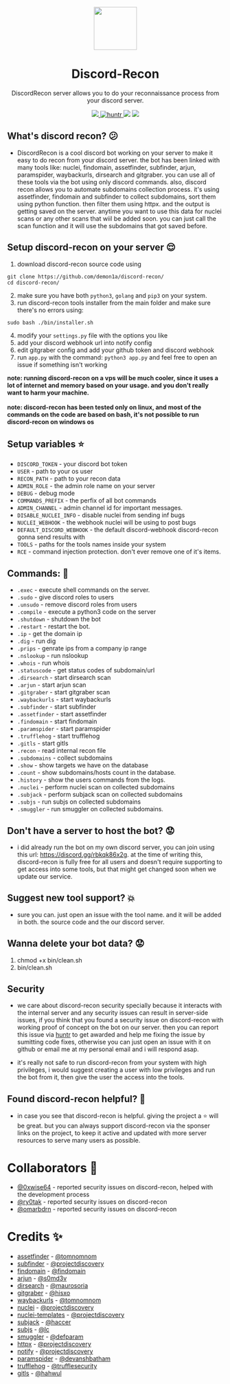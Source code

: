 <p align="center"><img width="100" height="100" src="/images/logo.svg"></p>

<h1 align="center">Discord-Recon</h1>
<p align="center">DiscordRecon server allows you to do your reconnaissance process from your discord server.</p>

<p align="center">
<a href="https://twitter.com/intent/tweet?text=check%20out%20discord-recon%20on%20github!&url=https://github.com/demon1a/discord-recon&via=demoniaslash&hashtags=recon,bugbounty"><img src="https://img.shields.io/twitter/url/http/shields.io.svg?style=social"> <!-- twitter retweet button --> </a>
<a href="https://huntr.dev/bounties/disclose"> <img src="https://cdn.huntr.dev/huntr_security_badge_mono.svg" alt="huntr"> <!-- huntr badge --> </a>
<img src="https://tokei.rs/b1/github/demon1a/discord-recon"> <!-- total lines of code -->
<a href="https://discord.gg/rbkqk86x2g"> <img src="https://img.shields.io/discord/795756379700461589.svg?logo=discord"> <!-- discord chat widget --> </a>
</p>


## What's discord recon? :confused:
- DiscordRecon is a cool discord bot working on your server to make it easy to do recon from your discord server. the bot has been linked with many tools like: nuclei, findomain, assetfinder, subfinder, arjun, paramspider, waybackurls, dirsearch and gitgraber. you can use all of these tools via the bot using only discord commands. also, discord recon allows you to automate subdomains collection process. it's using assetfinder, findomain and subfinder to collect subdomains, sort them using python function. then filter them using httpx. and the output is getting saved on the server. anytime you want to use this data for nuclei scans or any other scans that wiil be added soon. you can just call the scan function and it will use the subdomains that got saved before. 

## Setup discord-recon on your server :relieved:
1. download discord-recon source code using

```
git clone https://github.com/demon1a/discord-recon/
cd discord-recon/
```

2. make sure you have both `python3`, `golang` and `pip3` on your system.
3. run discord-recon tools installer from the main folder and make sure there's no errors using:

```
sudo bash ./bin/installer.sh
```

4. modify your `settings.py` file with the options you like
5. add your discord webhook url into notify config
6. edit gitgraber config and add your github token and discord webhook
7. run `app.py` with the command: `python3 app.py` and feel free to open an issue if something isn't working

**note: running discord-recon on a vps will be much cooler, since it uses a lot of internet and memory based on your usage. and you don't really want to harm your machine.** <br> <br>
**note: discord-recon has been tested only on linux, and most of the commands on the code are based on bash, it's not possible to run discord-recon on windows os**

## Setup variables :star:
- `DISCORD_TOKEN` - your discord bot token
- `USER` - path to your os user
- `RECON_PATH` - path to your recon data
- `ADMIN_ROLE` - the admin role name on your server
- `DEBUG` - debug mode
- `COMMANDS_PREFIX` - the perfix of all bot commands
- `ADMIN_CHANNEL` - admin channel id for important messages.
- `DISABLE_NUCLEI_INFO` - disable nuclei from sending inf bugs
- `NUCLEI_WEBHOOK` - the webhook nuclei will be using to post bugs
- `DEFAULT_DISCORD_WEBHOOK` - the default discord-webhook discord-recon gonna send results with
- `TOOLS` - paths for the tools names inside your system
- `RCE` - command injection protection. don't ever remove one of it's items.

## Commands: :thought_balloon:
- `.exec` - execute shell commands on the server.
- `.sudo` - give discord roles to users
- `.unsudo` - remove discord roles from users
- `.compile` - execute a python3 code on the server
- `.shutdown` - shutdown the bot
- `.restart` - restart the bot.
- `.ip` - get the domain ip
- `.dig` - run dig
- `.prips` - genrate ips from a company ip range
- `.nslookup` - run nslookup
- `.whois` - run whois
- `.statuscode` - get status codes of subdomain/url
- `.dirsearch` - start dirsearch scan
- `.arjun` - start arjun scan
- `.gitgraber` - start gitgraber scan
- `.waybackurls` - start waybackurls
- `.subfinder` - start subfinder
- `.assetfinder` - start assetfinder
- `.findomain` - start findomain
- `.paramspider` - start paramspider
- `.trufflehog` - start trufflehog
- `.gitls` - start gitls
- `.recon` - read internal recon file
- `.subdomains` - collect subdomains
- `.show` - show targets we have on the database
- `.count` - show subdomains/hosts count in the database.
- `.history` - show the users commands from the logs.
- `.nuclei` - perform nuclei scan on collected subdomains
- `.subjack` - perform subjack scan on collected subdomains
- `.subjs` - run subjs on collected subdomains
- `.smuggler` - run smuggler on collected subdomains.

## Don't have a server to host the bot? :worried:
- i did already run the bot on my own discord server, you can join using this url: https://discord.gg/rbkqk86x2g. at the time of writing this, discord-recon is fully free for all users and doesn't require supporting to get access into some tools, but that might get changed soon when we update our service.

## Suggest new tool support? :boom:
- sure you can. just open an issue with the tool name. and it will be added in both. the source code and the our discord server.

## Wanna delete your bot data? :worried:
1. chmod +x bin/clean.sh
2. bin/clean.sh

## Security
- we care about discord-recon security specially because it interacts with the internal server and any security issues can result in server-side issues, if you think that you found a security issue on discord-recon with working proof of concept on the bot on our server. then you can report this issue via [huntr](https://huntr.dev/) to get awarded and help me fixing the issue by sumitting code fixes, otherwise you can just open an issue with it on github or email me at my personal email and i will respond asap.

- it's really not safe to run discord-recon from your system with high privileges, i would suggest creating a user with low privileges and run the bot from it, then give the user the access into the tools. 

## Found discord-recon helpful? :heartbeat:
- in case you see that discord-recon is helpful. giving the project a :star: will be great. but you can always support discord-recon via the sponser links on the project, to keep it active and updated with more server resources to serve many users as possible.

# Collaborators 💝
- [@0xwise64](https://github.com/0xwise64) - reported security issues on discord-recon, helped with the development process
- [@ry0tak](https://github.com/ry0tak) - reported security issues on discord-recon
- [@omarbdrn](https://github.com/omarbdrn) - reported security issues on discord-recon

# Credits :sparkles:
- [assetfinder](https://github.com/tomnomnom/assetfinder) - [@tomnomnom](https://github.com/tomnomnom)
- [subfinder](https://github.com/projectdiscovery/subfinder) - [@projectdiscovery](https://github.com/projectdiscovery)
- [findomain](https://github.com/findomain/findomain) - [@findomain](https://github.com/findomain)
- [arjun](https://github.com/s0md3v/arjun) - [@s0md3v](https://github.com/s0md3v)
- [dirsearch](https://github.com/maurosoria/dirsearch) - [@maurosoria](https://github.com/maurosoria)
- [gitgraber](https://github.com/hisxo/gitgraber) - [@hisxo](https://github.com/hisxo)
- [waybackurls](https://github.com/tomnomnom/waybackurls) - [@tomnomnom](https://github.com/tomnomnom)
- [nuclei](https://github.com/projectdiscovery/nuclei) - [@projectdiscovery](https://github.com/projectdiscovery)
- [nuclei-templates](https://github.com/projectdiscovery/nuclei-templates) - [@projectdiscovery](https://github.com/projectdiscovery)
- [subjack](https://github.com/haccer/subjack) - [@haccer](https://github.com/haccer)
- [subjs](https://github.com/lc/subjs) - [@lc](https://github.com/lc)
- [smuggler](https://github.com/defparam/smuggler) - [@defparam](https://github.com/defparam)
- [httpx](https://github.com/projectdiscovery/httpx) - [@projectdiscovery](https://github.com/projectdiscovery)
- [notify](https://github.com/projectdiscovery/notify) - [@projectdiscovery](https://github.com/projectdiscovery)
- [paramspider](https://github.com/devanshbatham/paramspider) - [@devanshbatham](https://github.com/devanshbatham)
- [trufflehog](https://github.com/trufflesecurity/trufflehog) - [@trufflesecurity](https://github.com/trufflesecurity)
- [gitls](https://github.com/hahwul/gitls) - [@hahwul](https://github.com/hahwul)
